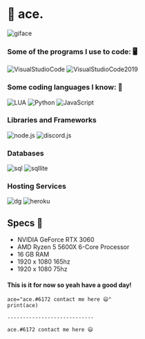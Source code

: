 # 👋 ace.
![giface](https://cdn.discordapp.com/attachments/828630004199587890/967435673474826290/MOSHED-2022-4-23-15-43-52.gif)

### Some of the programs I use to code: 🖥

![VisualStudioCode](https://img.shields.io/badge/-Visual%20Studio%20Code-blue) ![VisualStudioCode2019](https://img.shields.io/badge/-Visual%20Studio%20Code%202019-blueviolet)

### Some coding languages I know: 📜

![LUA](https://img.shields.io/badge/-lua-inactive) ![Python](https://img.shields.io/badge/-python-blue) ![JavaScript](https://img.shields.io/badge/-JavaScript-yellow)

### Libraries and Frameworks
![node.js](https://img.shields.io/badge/-node.js-brightgreen) ![discord.js](https://img.shields.io/badge/-discord.js-blue)

### Databases
![sql](https://img.shields.io/badge/-MySql-9cf) ![sqllite](https://img.shields.io/badge/-SQLite-9cf)

### Hosting Services
![dg](https://img.shields.io/badge/-DigitalOcean-blue) ![heroku](https://img.shields.io/badge/-Heroku-blueviolet)

## Specs 💪
- NVIDIA GeForce RTX 3060
- AMD Ryzen 5 5600X 6-Core Processor
- 16 GB RAM
- 1920 x 1080 165hz
- 1920 x 1080 75hz

#### This is it for now so yeah have a good day!
```
ace="ace.#6172 contact me here 😃"
print(ace)

----------------------------

ace.#6172 contact me here 😃
```
